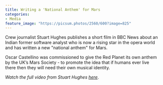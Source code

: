 ```yaml
---
title: Writing a 'National Anthem' for Mars
categories:
- Media
feature_image: "https://picsum.photos/2560/600?image=825"
---
```


Crew journalist Stuart Hughes publishes a short film in BBC News about an Indian former software analyst who is now a rising star in the opera world and has written a new "national anthem" for Mars.

<!-- more -->

Oscar Castellino was commissioned to give the Red Planet its own anthem by the UK’s Mars Society - to promote the idea that if humans ever live there then they will need their own musical identity.

_Watch the full video from Stuart Hughes [here](https://www.bbc.com/news/av/world-asia-50840814/writing-a-national-anthem-for-mars)_.
